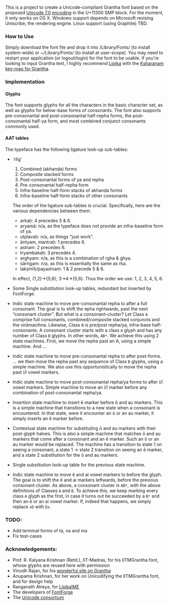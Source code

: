 This is a project to create a Unicode-compliant Grantha font based on the proposed [Unicode 7.0](http://www.unicode.org/versions/beta-7.0.0.html) [encoding](http://std.dkuug.dk/JTC1/SC2/WG2/docs/n4135.pdf) in the U+11300 SMP block. For the moment, it only works on OS X. Windows support depends on Microsoft revising Uniscribe, the rendering engine. Linux support (using Graphite) TBD.

### How to Use

Simply download the font file and drop it into /Library/Fonts/ (to install system-wide) or ~/Library/Fonts/ (to install at user-scope). You may need to restart your application (or logout/login) for the font to be usable. If you're looking to input Grantha text, I highly recommend [Lipika](https://github.com/ratreya/Lipika_IME) with the [Ksharanam key-map for Grantha](http://code.ambari.sh/keymap/src).

### Implementation

#### Glyphs

The font supports glyphs for all the characters in the basic character set, as well as glyphs for below-base forms of consonants. The font also supports pre-consonantal and post-consonantal half-repha forms, the post-consonantal half-ya form, and most combined conjunct consonants commonly used.

#### AAT tables
The typeface has the following ligature look-up sub-tables:

* 'rlig'
   1. Combined (akhanḍa) forms
   2. Composite stacked forms
   3. Post-consonantal forms of ya and repha
   4. Pre-consonantal half-repha form
   5. Infra-baseline half-form stacks of akhanḍa forms
   6. Infra-baseline half-form stacks of other consonants

   The order of the ligature sub-tables is crucial. Specifically, here are the various dependencies between them:
   * arkaḥ: 4 precedes 5 & 6.
   * aryamā: n/a, as the typeface does not provide an infra-baseline form of ya.
   * utplavaḥ: n/a, as things "just work".
   * āntyam, mantraḥ: 1 precedes 6.
   * astram: 2 precedes 6.
   * tryambakaḥ: 3 precedes 4.
   * arghyam: n/a, as this is a combination of rgha & ghya.
   * śārṅgam: n/a, as this is essentially the same as rka.
   * lakṣmīḥ/payastvam: 1 & 2 precede 5 & 6.

   In effect, {1,2}→{5,6}; 3→4→{5,6}. Thus the order we use: 1, 2, 3, 4, 5, 6.

* Some Single substitution look-up tables, redundant but inserted by FontForge.

* Indic state machine to move pre-consonantal repha to after a full consonant.
   The goal is to shift the epha rightwards, past the next “consonant cluster”.
   But what is a consonant-cluster? Let Class `A` comprise full consonants, combined/composite stacked conjuncts and the virāmacihna. Likewise, Class `B` is pre/post repha/ya, infra-base half-consonants. A consonant cluster starts with a class `A` glyph and has any number of Class `B` glyphs. In other words, `AB*`. We achieve this using 2 state machines. First, we move the repha past an A, using a simple machine. And …

* Indic state machine to move pre-consonantal repha to after post-forms.
   … we then move the repha past any sequence of Class `B` glyphs, using a simple machine. We also use this opportunistically to move the repha past i/ī vowel markers.

* Indic state machine to move post-consonantal repha/ya forms to after i/ī vowel markers.
   Simple machine to move an i/ī marker before any combination of post-consonantal repha/ya.

* Insertion state machine to insert ē marker before ō and au markers.
   This is a simple machine that transitions to a new state when a consonant is encountered. In that state, were it encounter an ō or an au marker, it simply inserts an ē marker before.

* Contextual state machine for substituting ō and au markers with their post-glyph halves.
   This is also a simple machine that matches ō and au markers that come after a consonant and an ē marker. Such an ō or an au marker would be replaced. The machine has a transition to state 1 on seeing a consonant, a state 1 → state 2 transition on seeing an ē marker, and a state 2 substitution for the ō and au markers.

* Single substitution look-up table for the previous state machine.

* Indic state machine to move ē and ai vowel markers to before the glyph.
   The goal is to shift the ē and ai markers leftwards, before the previous consonant cluster. As above, a consonant cluster is `AB*`, with the above definitions of Classes `A` and `B`.
   To achieve this, we keep marking every class `A` glyph as the first, in case it turns out be succeeded by a `B*` and then an ē or an ai vowel marker. If, indeed that happens, we simply replace `xD` with `Dx`.

### TODO:
* Add terminal forms of ta, na and ma
* Fix test-cases

### Acknowledgements:
* Prof. R. Kalyana Krishnan (Retd.), IIT-Madras, for his IITMGrantha font, whose glyphs are reused here with permission
* Vinodh Rajan, for his [wonderful site on Grantha](http://www.virtualvinodh.com/grantha-lipitva)
* Anupama Krishnan, for her work on Unicodifying the IITMGrantha font, and for design help
* Ranganath Atreya, for [LipikaIME](https://github.com/ratreya/Lipika_IME)
* The developers of [FontForge](http://fontforge.github.io/)
* The [Unicode consortium](http://unicode.org)
